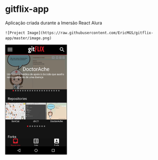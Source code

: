 # gitflix-app
Aplicação criada durante a Imersão React Alura

`![Project Image](https://raw.githubusercontent.com/EricMGS/gitflix-app/master/image.png)  `

<img src="https://raw.githubusercontent.com/EricMGS/gitflix-app/master/image.png" alt="Project Image" width=200/>   
